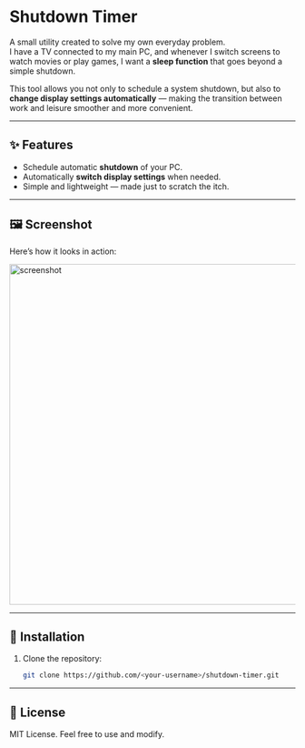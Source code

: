 # Shutdown Timer

A small utility created to solve my own everyday problem.  
I have a TV connected to my main PC, and whenever I switch screens to watch movies or play games, I want a **sleep function** that goes beyond a simple shutdown.  

This tool allows you not only to schedule a system shutdown, but also to **change display settings automatically** — making the transition between work and leisure smoother and more convenient.

---

## ✨ Features
- Schedule automatic **shutdown** of your PC.
- Automatically **switch display settings** when needed.
- Simple and lightweight — made just to scratch the itch.

---

## 🖼️ Screenshot
Here’s how it looks in action:

<img width="566" height="599" alt="screenshot" src="https://github.com/user-attachments/assets/3c48fbdd-f4dd-4d4c-8231-c6660b1d05ea" />

---

## 🚀 Installation
1. Clone the repository:
   ```bash
   git clone https://github.com/<your-username>/shutdown-timer.git

 ---

## 📜 License

MIT License. Feel free to use and modify.
